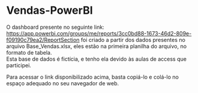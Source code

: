 # Vendas-PowerBI

O dashboard presente no seguinte link: https://app.powerbi.com/groups/me/reports/3cc0bd88-1673-46d2-809e-f09190c79ea2/ReportSection foi criado a partir dos dados presentes no arquivo Base_Vendas.xlsx, eles estão na primeira planilha do arquivo, no formato de tabela.  
Esta base de dados é fictícia, e tenho ela devido às aulas de access que participei.

Para acessar o link disponibilizado acima, basta copiá-lo e colá-lo no espaço adequado no seu navegador de web. 

